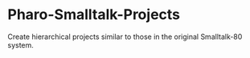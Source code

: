 # Pharo-Smalltalk-Projects
Create hierarchical projects similar to those in the original Smalltalk-80 system. 
